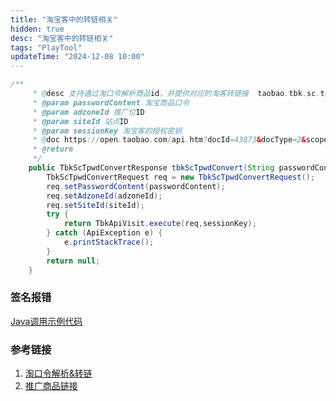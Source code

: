 ```yaml
---
title: "淘宝客中的转链相关"
hidden: true
desc: "淘宝客中的转链相关"
tags: "PlayTool"
updateTime: "2024-12-08 10:00"
---
```

```java
/**
     * @desc 支持通过淘口令解析商品id，并提供对应的淘客转链接  taobao.tbk.sc.tpwd.convert( 淘宝客-服务商-淘口令解析&转链 )
     * @param passwordContent 淘宝商品口令
     * @param adzoneId 推广位ID
     * @param siteId 站点ID
     * @param sessionKey 淘宝客的授权密钥
     * @doc https://open.taobao.com/api.htm?docId=43873&docType=2&scopeId=16401
     * @return
     */
    public TbkScTpwdConvertResponse tbkScTpwdConvert(String passwordContent, Long adzoneId, Long siteId, String sessionKey) {
        TbkScTpwdConvertRequest req = new TbkScTpwdConvertRequest();
        req.setPasswordContent(passwordContent);
        req.setAdzoneId(adzoneId);
        req.setSiteId(siteId);
        try {
            return TbkApiVisit.execute(req,sessionKey);
        } catch (ApiException e) {
            e.printStackTrace();
        }
        return null;
    }
```

### 签名报错
[Java调用示例代码](https://open.taobao.com/doc.htm?spm=a219a.15212433.0.0.3dfb669aul4LMK&docId=130&docType=1)

### 参考链接
1. [淘口令解析&转链](https://aff-open.taobao.com/?spm=a219a.13922334.0.0.7d5e24adCTcsML#!/document)
2. [推广商品链接](https://www.cnblogs.com/whqworld/p/16813776.html)